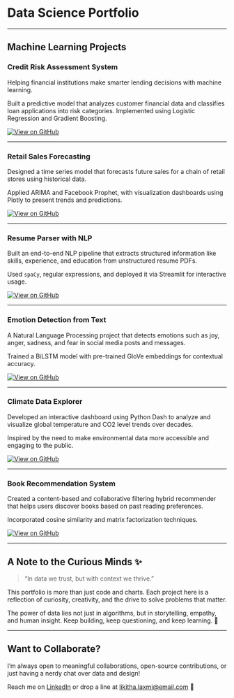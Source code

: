 # Data Science Portfolio

---

## Machine Learning Projects

### Credit Risk Assessment System

Helping financial institutions make smarter lending decisions with machine learning.

Built a predictive model that analyzes customer financial data and classifies loan applications into risk categories. Implemented using Logistic Regression and Gradient Boosting.

[![View on GitHub](https://img.shields.io/badge/GitHub-View_on_GitHub-blue?logo=GitHub)](https://github.com/likithalaxmi/credit-risk-model)

---

### Retail Sales Forecasting

Designed a time series model that forecasts future sales for a chain of retail stores using historical data.

Applied ARIMA and Facebook Prophet, with visualization dashboards using Plotly to present trends and predictions.

[![View on GitHub](https://img.shields.io/badge/GitHub-View_on_GitHub-blue?logo=GitHub)](https://github.com/likithalaxmi/retail-sales-forecasting)

---

### Resume Parser with NLP

Built an end-to-end NLP pipeline that extracts structured information like skills, experience, and education from unstructured resume PDFs.

Used `spaCy`, regular expressions, and deployed it via Streamlit for interactive usage.

[![View on GitHub](https://img.shields.io/badge/GitHub-View_on_GitHub-blue?logo=GitHub)](https://github.com/likithalaxmi/resume-parser-nlp)

---

### Emotion Detection from Text

A Natural Language Processing project that detects emotions such as joy, anger, sadness, and fear in social media posts and messages.

Trained a BiLSTM model with pre-trained GloVe embeddings for contextual accuracy.

[![View on GitHub](https://img.shields.io/badge/GitHub-View_on_GitHub-blue?logo=GitHub)](https://github.com/likithalaxmi/emotion-detection)

---

### Climate Data Explorer

Developed an interactive dashboard using Python Dash to analyze and visualize global temperature and CO2 level trends over decades.

Inspired by the need to make environmental data more accessible and engaging to the public.

[![View on GitHub](https://img.shields.io/badge/GitHub-View_on_GitHub-blue?logo=GitHub)](https://github.com/likithalaxmi/climate-data-explorer)

---

### Book Recommendation System

Created a content-based and collaborative filtering hybrid recommender that helps users discover books based on past reading preferences.

Incorporated cosine similarity and matrix factorization techniques.

[![View on GitHub](https://img.shields.io/badge/GitHub-View_on_GitHub-blue?logo=GitHub)](https://github.com/likithalaxmi/book-recommender)

---

## A Note to the Curious Minds ✨

> “In data we trust, but with context we thrive.”

This portfolio is more than just code and charts. Each project here is a reflection of curiosity, creativity, and the drive to solve problems that matter.

The power of data lies not just in algorithms, but in storytelling, empathy, and human insight. Keep building, keep questioning, and keep learning. 🚀

---

## Want to Collaborate?

I’m always open to meaningful collaborations, open-source contributions, or just having a nerdy chat over data and design!

Reach me on [LinkedIn](https://linkedin.com/in/likithalaxmi) or drop a line at likitha.laxmi@email.com 💌
